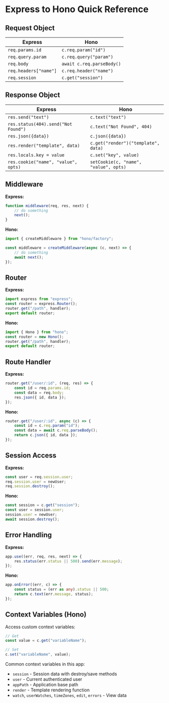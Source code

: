# Express to Hono Quick Reference

## Request Object

| Express | Hono |
|---------|------|
| `req.params.id` | `c.req.param("id")` |
| `req.query.param` | `c.req.query("param")` |
| `req.body` | `await c.req.parseBody()` |
| `req.headers["name"]` | `c.req.header("name")` |
| `req.session` | `c.get("session")` |

## Response Object

| Express | Hono |
|---------|------|
| `res.send("text")` | `c.text("text")` |
| `res.status(404).send("Not Found")` | `c.text("Not Found", 404)` |
| `res.json({data})` | `c.json({data})` |
| `res.render("template", data)` | `c.get("render")("template", data)` |
| `res.locals.key = value` | `c.set("key", value)` |
| `res.cookie("name", "value", opts)` | `setCookie(c, "name", "value", opts)` |

## Middleware

**Express:**
```typescript
function middleware(req, res, next) {
    // do something
    next();
}
```

**Hono:**
```typescript
import { createMiddleware } from "hono/factory";

const middleware = createMiddleware(async (c, next) => {
    // do something
    await next();
});
```

## Router

**Express:**
```typescript
import express from "express";
const router = express.Router();
router.get("/path", handler);
export default router;
```

**Hono:**
```typescript
import { Hono } from "hono";
const router = new Hono();
router.get("/path", handler);
export default router;
```

## Route Handler

**Express:**
```typescript
router.get("/user/:id", (req, res) => {
    const id = req.params.id;
    const data = req.body;
    res.json({ id, data });
});
```

**Hono:**
```typescript
router.get("/user/:id", async (c) => {
    const id = c.req.param("id");
    const data = await c.req.parseBody();
    return c.json({ id, data });
});
```

## Session Access

**Express:**
```typescript
const user = req.session.user;
req.session.user = newUser;
req.session.destroy();
```

**Hono:**
```typescript
const session = c.get("session");
const user = session.user;
session.user = newUser;
await session.destroy();
```

## Error Handling

**Express:**
```typescript
app.use((err, req, res, next) => {
    res.status(err.status || 500).send(err.message);
});
```

**Hono:**
```typescript
app.onError((err, c) => {
    const status = (err as any).status || 500;
    return c.text(err.message, status);
});
```

## Context Variables (Hono)

Access custom context variables:
```typescript
// Get
const value = c.get("variableName");

// Set
c.set("variableName", value);
```

Common context variables in this app:
- `session` - Session data with destroy/save methods
- `user` - Current authenticated user
- `appPath` - Application base path
- `render` - Template rendering function
- `watch`, `userWatches`, `timeZones`, `edit`, `errors` - View data
